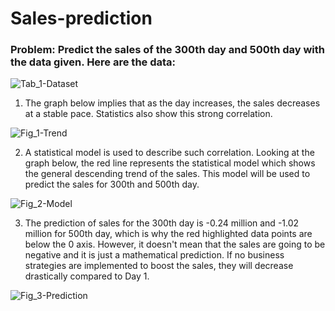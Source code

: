 # Sales-prediction

### Problem: Predict the sales of the 300th day and 500th day with the data given. Here are the data:

![Tab_1-Dataset](https://user-images.githubusercontent.com/75769044/115146861-ff0e7280-a08a-11eb-8e8b-a7f3db9acdf5.png)

1. The graph below implies that as the day increases, the sales decreases at a stable pace. Statistics also show this strong correlation.

![Fig_1-Trend](https://user-images.githubusercontent.com/75769044/115147588-48ac8c80-a08e-11eb-97aa-00d3f9c62b01.png)


2. A statistical model is used to describe such correlation. Looking at the graph below, the red line represents the statistical model which shows the general descending trend of the sales. This model  will be used to predict the sales for 300th and 500th day.

![Fig_2-Model](https://user-images.githubusercontent.com/75769044/115147197-6da00000-a08c-11eb-9ef1-0a834555eaae.png)


3. The prediction of sales for the 300th day is -0.24 million and -1.02 million for 500th day, which is why the red highlighted data points are below the 0 axis. However, it doesn't mean that the sales are going to be negative and it is just a mathematical prediction. If no business strategies are implemented to boost the sales, they will decrease drastically compared to Day 1.

![Fig_3-Prediction](https://user-images.githubusercontent.com/75769044/115148124-c40f3d80-a090-11eb-950a-746a66638434.png)
 

